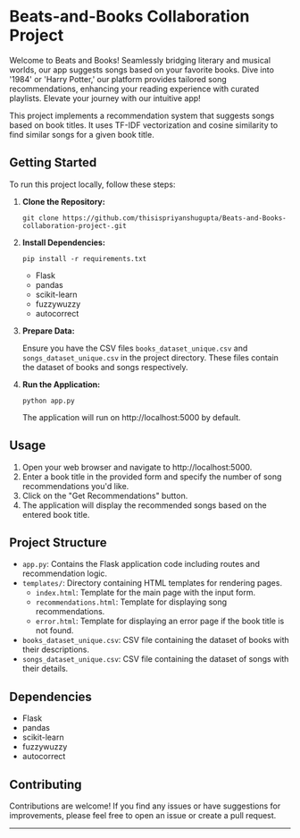 # Beats-and-Books Collaboration Project

Welcome to Beats and Books! Seamlessly bridging literary and musical worlds, our app suggests songs based on your favorite books. Dive into '1984' or 'Harry Potter,' our platform provides tailored song recommendations, enhancing your reading experience with curated playlists. Elevate your journey with our intuitive app!

This project implements a recommendation system that suggests songs based on book titles. It uses TF-IDF vectorization and cosine similarity to find similar songs for a given book title.

## Getting Started

To run this project locally, follow these steps:

1. **Clone the Repository:**

    ```
    git clone https://github.com/thisispriyanshugupta/Beats-and-Books-collaboration-project-.git
    ```

2. **Install Dependencies:**

    ```
    pip install -r requirements.txt
    ```

    - Flask
    - pandas
    - scikit-learn
    - fuzzywuzzy
    - autocorrect

3. **Prepare Data:**

    Ensure you have the CSV files `books_dataset_unique.csv` and `songs_dataset_unique.csv` in the project directory. These files contain the dataset of books and songs respectively.

4. **Run the Application:**

    ```
    python app.py
    ```

    The application will run on http://localhost:5000 by default.

## Usage

1. Open your web browser and navigate to http://localhost:5000.
2. Enter a book title in the provided form and specify the number of song recommendations you'd like.
3. Click on the "Get Recommendations" button.
4. The application will display the recommended songs based on the entered book title.

## Project Structure

- `app.py`: Contains the Flask application code including routes and recommendation logic.
- `templates/`: Directory containing HTML templates for rendering pages.
  - `index.html`: Template for the main page with the input form.
  - `recommendations.html`: Template for displaying song recommendations.
  - `error.html`: Template for displaying an error page if the book title is not found.
- `books_dataset_unique.csv`: CSV file containing the dataset of books with their descriptions.
- `songs_dataset_unique.csv`: CSV file containing the dataset of songs with their details.

## Dependencies

- Flask
- pandas
- scikit-learn
- fuzzywuzzy
- autocorrect

## Contributing

Contributions are welcome! If you find any issues or have suggestions for improvements, please feel free to open an issue or create a pull request.

--- 
